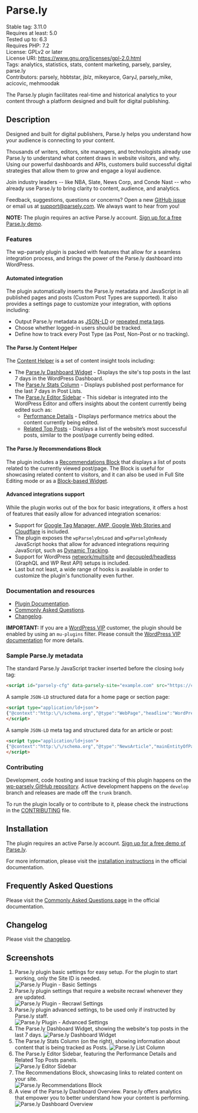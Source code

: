 # Parse.ly

Stable tag: 3.11.0  
Requires at least: 5.0  
Tested up to: 6.3  
Requires PHP: 7.2  
License: GPLv2 or later  
License URI: https://www.gnu.org/licenses/gpl-2.0.html  
Tags: analytics, statistics, stats, content marketing, parsely, parsley, parse.ly  
Contributors: parsely, hbbtstar, jblz, mikeyarce, GaryJ, parsely_mike, acicovic, mehmoodak

The Parse.ly plugin facilitates real-time and historical analytics to your content through a platform designed and built for digital publishing.

## Description

Designed and built for digital publishers, Parse.ly helps you understand how your audience is connecting to your content.

Thousands of writers, editors, site managers, and technologists already use Parse.ly to understand what content draws in website visitors, and why. Using our powerful dashboards and APIs, customers build successful digital strategies that allow them to grow and engage a loyal audience.

Join industry leaders -- like NBA, Slate, News Corp, and Conde Nast -- who already use Parse.ly to bring clarity to content, audience, and analytics.

Feedback, suggestions, questions or concerns? Open a new [GitHub issue](https://github.com/Parsely/wp-parsely/issues) or email us at [support@parsely.com](mailto:support@parsely.com). We always want to hear from you!

**NOTE:** The plugin requires an active Parse.ly account. [Sign up for a free Parse.ly demo](https://www.parsely.com/getdemo?utm_medium=referral&utm_source=wordpress.org&utm_content=wp-parsely).

### Features

The wp-parsely plugin is packed with features that allow for a seamless integration process, and brings the power of the Parse.ly dashboard into WordPress.

#### Automated integration

The plugin automatically inserts the Parse.ly metadata and JavaScript in all published pages and posts (Custom Post Types are supported). It also provides a settings page to customize your integration, with options including:
- Output Parse.ly metadata as [JSON-LD](https://docs.parse.ly/metadata-jsonld/) or [repeated meta tags](https://docs.parse.ly/metatags/).
- Choose whether logged-in users should be tracked.
- Define how to track every Post Type (as Post, Non-Post or no tracking).

#### The Parse.ly Content Helper

The [Content Helper](https://docs.parse.ly/plugin-content-helper/) is a set of content insight tools including:
- The [Parse.ly Dashboard Widget](https://docs.parse.ly/plugin-content-helper/#h-dashboard) - Displays the site's top posts in the last 7 days in the WordPress Dashboard.
- The [Parse.ly Stats Column](https://docs.parse.ly/plugin-content-helper/#h-posts) - Displays published post performance for the last 7 days in Post Lists.
- The [Parse.ly Editor Sidebar](https://docs.parse.ly/plugin-content-helper/#h-editor) - This sidebar is integrated into the WordPress Editor and offers insights about the content currently being edited such as:
  - [Performance Details](https://docs.parse.ly/plugin-content-helper/#h-performance-details) - Displays performance metrics about the content currently being edited.
  - [Related Top Posts](https://docs.parse.ly/plugin-content-helper/#h-related-top-posts) - Displays a list of the website’s most successful posts, similar to the post/page currently being edited.

#### The Parse.ly Recommendations Block

The plugin includes a [Recommendations Block](https://docs.parse.ly/recommendations-block/) that displays a list of posts related to the currently viewed post/page. The Block is useful for showcasing related content to visitors, and it can also be used in Full Site Editing mode or as a [Block-based Widget](https://wordpress.org/documentation/article/block-based-widgets-editor/). 

#### Advanced integrations support

While the plugin works out of the box for basic integrations, it offers a host of features that easily allow for advanced integration scenarios:
- Support for [Google Tag Manager, AMP, Google Web Stories and Cloudflare](https://docs.parse.ly/plugin-common-questions/#h-is-wp-parsely-compatible-with-amp-facebook-instant-articles-or-google-web-stories) is included.
- The plugin exposes the `wpParselyOnLoad` and `wpParselyOnReady` JavaScript hooks that allow for advanced integrations requiring JavaScript, such as [Dynamic Tracking](https://docs.parse.ly/plugin-dynamic-tracking/).
- Support for WordPress [network/multisite](https://docs.parse.ly/plugin-common-questions/#h-is-wp-parsely-compatible-with-wordpress-network-multisite) and [decoupled/headless](https://docs.parse.ly/plugin-decoupled-headless-support/) (GraphQL and WP Rest API) setups is included.
- Last but not least, a wide range of hooks is available in order to customize the plugin's functionality even further.

### Documentation and resources

- [Plugin Documentation](https://docs.parse.ly/wordpress-plugin-setup/).
- [Commonly Asked Questions](https://docs.parse.ly/plugin-common-questions/).
- [Changelog](https://github.com/parsely/wp-parsely/blob/trunk/CHANGELOG.md).

**IMPORTANT:** If you are a [WordPress VIP](https://wpvip.com/) customer, the plugin should be enabled by using an `mu-plugins` filter. Please consult the [WordPress VIP documentation](https://docs.wpvip.com/technical-references/plugins/parse-ly/) for more details.

### Sample Parse.ly metadata

The standard Parse.ly JavaScript tracker inserted before the closing `body` tag:

~~~html
<script id="parsely-cfg" data-parsely-site="example.com" src="https://cdn.parsely.com/keys/example.com/p.js"></script>
~~~

A sample `JSON-LD` structured data for a home page or section page:

~~~html
<script type="application/ld+json">
{"@context":"http:\/\/schema.org","@type":"WebPage","headline":"WordPress VIP","url":"http:\/\/wpvip.com\/"}
</script>
~~~

A sample `JSON-LD` meta tag and structured data for an article or post:

~~~html
<script type="application/ld+json">
{"@context":"http:\/\/schema.org","@type":"NewsArticle","mainEntityOfPage":{"@type":"WebPage","@id":"http:\/\/wpvip.com\/2021\/04\/09\/how-the-wordpress-gutenberg-block-editor-empowers-enterprise-content-creators\/"},"headline":"How the WordPress Gutenberg Block Editor Empowers Enterprise Content Creators","url":"http:\/\/wpvip.com\/2021\/04\/09\/how-the-wordpress-gutenberg-block-editor-empowers-enterprise-content-creators\/","thumbnailUrl":"https:\/\/wpvip.com\/wp-content\/uploads\/2021\/04\/ladyatdesk.png?w=120","image":{"@type":"ImageObject","url":"https:\/\/wpvip.com\/wp-content\/uploads\/2021\/04\/ladyatdesk.png?w=120"},"dateCreated":"2021-04-09T15:13:13Z","datePublished":"2021-04-09T15:13:13Z","dateModified":"2021-04-09T15:13:13Z","articleSection":"Gutenberg","author":[{"@type":"Person","name":"Sam Wendland"}],"creator":["Sam Wendland"],"publisher":{"@type":"Organization","name":"The Enterprise Content Management Platform | WordPress VIP","logo":"https:\/\/wpvip.com\/wp-content\/uploads\/2020\/11\/cropped-favicon-dark.png"},"keywords":[]}
</script>
~~~

### Contributing

Development, code hosting and issue tracking of this plugin happens on the [wp-parsely GitHub repository](https://github.com/Parsely/wp-parsely/). Active development happens on the `develop` branch and releases are made off the `trunk` branch.

To run the plugin locally or to contribute to it, please check the instructions in the [CONTRIBUTING](https://github.com/parsely/wp-parsely/blob/trunk/CONTRIBUTING.md) file.

## Installation

The plugin requires an active Parse.ly account. [Sign up for a free demo of Parse.ly](https://www.parsely.com/getdemo?utm_medium=referral&utm_source=wordpress.org&utm_content=wp-parsely).

For more information, please visit the [installation instructions](https://docs.parse.ly/wordpress-plugin-setup/) in the official documentation. 

## Frequently Asked Questions

Please visit the [Commonly Asked Questions page](https://docs.parse.ly/plugin-common-questions/) in the official documentation.

## Changelog

Please visit the [changelog](https://github.com/parsely/wp-parsely/blob/trunk/CHANGELOG.md).

## Screenshots

1. Parse.ly plugin basic settings for easy setup. For the plugin to start working, only the Site ID is needed.  
   ![Parse.ly Plugin - Basic Settings](.wordpress-org/screenshot-1.png)
2. Parse.ly plugin settings that require a website recrawl whenever they are updated.  
   ![Parse.ly Plugin - Recrawl Settings](.wordpress-org/screenshot-2.png)
3. Parse.ly plugin advanced settings, to be used only if instructed by Parse.ly staff.  
   ![Parse.ly Plugin - Advanced Settings](.wordpress-org/screenshot-3.png)
4. The Parse.ly Dashboard Widget, showing the website's top posts in the last 7 days.
   ![Parse.ly Dashboard Widget](.wordpress-org/screenshot-4.png)
5. The Parse.ly Stats Column (on the right), showing information about content that is being tracked as Posts.
   ![Parse.ly List Column](.wordpress-org/screenshot-5.png)
6. The Parse.ly Editor Sidebar, featuring the Performance Details and Related Top Posts panels.  
   ![Parse.ly Editor Sidebar](.wordpress-org/screenshot-6.png)
7. The Recommendations Block, showcasing links to related content on your site.  
   ![Parse.ly Recommendations Block](.wordpress-org/screenshot-7.png)
8. A view of the Parse.ly Dashboard Overview. Parse.ly offers analytics that empower you to better understand how your content is performing.  
   ![Parse.ly Dashboard Overview](.wordpress-org/screenshot-8.png)
